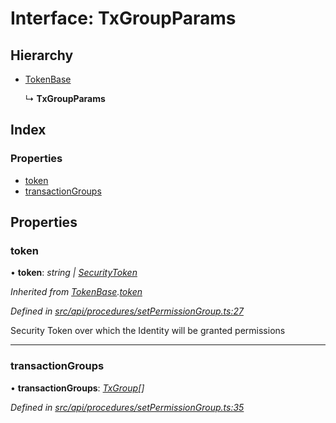 # Interface: TxGroupParams

## Hierarchy

* [TokenBase](tokenbase.md)

  ↳ **TxGroupParams**

## Index

### Properties

* [token](txgroupparams.md#token)
* [transactionGroups](txgroupparams.md#transactiongroups)

## Properties

###  token

• **token**: *string | [SecurityToken](../classes/securitytoken.md)*

*Inherited from [TokenBase](tokenbase.md).[token](tokenbase.md#token)*

*Defined in [src/api/procedures/setPermissionGroup.ts:27](https://github.com/PolymathNetwork/polymesh-sdk/blob/da0f7fd7/src/api/procedures/setPermissionGroup.ts#L27)*

Security Token over which the Identity will be granted permissions

___

###  transactionGroups

• **transactionGroups**: *[TxGroup](../enums/txgroup.md)[]*

*Defined in [src/api/procedures/setPermissionGroup.ts:35](https://github.com/PolymathNetwork/polymesh-sdk/blob/da0f7fd7/src/api/procedures/setPermissionGroup.ts#L35)*
